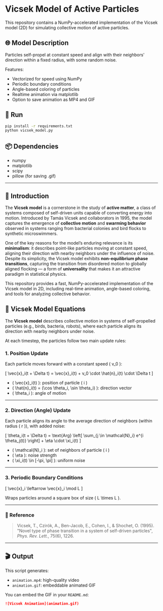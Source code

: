 # Vicsek Model of Active Particles

This repository contains a NumPy-accelerated implementation of the Vicsek model (2D) for simulating collective motion of active particles.

## 🌐 Model Description

Particles self-propel at constant speed and align with their neighbors' direction within a fixed radius, with some random noise.

Features:
- Vectorized for speed using NumPy
- Periodic boundary conditions
- Angle-based coloring of particles
- Realtime animation via matplotlib
- Option to save animation as MP4 and GIF

## 🚀 Run

```bash
pip install -r requirements.txt
python vicsek_model.py
```

## 📦 Dependencies

- numpy
- matplotlib
- scipy
- pillow (for saving .gif)

---

## 📘 Introduction

The **Vicsek model** is a cornerstone in the study of **active matter**, a class of systems composed of self-driven units capable of converting energy into motion. Introduced by Tamás Vicsek and collaborators in 1995, the model captures the emergence of **collective motion** and **swarming behavior** observed in systems ranging from bacterial colonies and bird flocks to synthetic microswimmers.

One of the key reasons for the model’s enduring relevance is its **minimalism**: it describes point-like particles moving at constant speed, aligning their direction with nearby neighbors under the influence of noise. Despite its simplicity, the Vicsek model exhibits **non-equilibrium phase transitions**, capturing the transition from disordered motion to globally aligned flocking — a form of **universality** that makes it an attractive paradigm in statistical physics.

This repository provides a fast, NumPy-accelerated implementation of the Vicsek model in 2D, including real-time animation, angle-based coloring, and tools for analyzing collective behavior.

## 🧮 Vicsek Model Equations

The **Vicsek model** describes collective motion in systems of self-propelled particles (e.g., birds, bacteria, robots), where each particle aligns its direction with nearby neighbors under noise.

At each timestep, the particles follow two main update rules:

### 1. Position Update

Each particle moves forward with a constant speed \( v_0 \):

\[
\vec{x}_i(t + \Delta t) = \vec{x}_i(t) + v_0 \cdot \hat{n}_i(t) \cdot \Delta t
\]

- \( \vec{x}_i(t) \): position of particle \( i \)
- \( \hat{n}_i(t) = (\cos \theta_i, \sin \theta_i) \): direction vector
- \( \theta_i \): angle of motion

---

### 2. Direction (Angle) Update

Each particle aligns its angle to the average direction of neighbors (within radius \( r \)), with added noise:

\[
\theta_i(t + \Delta t) = \text{Arg} \left[ \sum_{j \in \mathcal{N}_i} e^{i \theta_j(t)} \right] + \eta \cdot \xi_i(t)
\]

- \( \mathcal{N}_i \): set of neighbors of particle \( i \)
- \( \eta \): noise strength
- \( \xi_i(t) \in [-\pi, \pi] \): uniform noise

---

### 3. Periodic Boundary Conditions

\[
\vec{x}_i \leftarrow \vec{x}_i \mod L
\]

Wraps particles around a square box of size \( L \times L \).

---

### 📖 Reference

> Vicsek, T., Czirók, A., Ben-Jacob, E., Cohen, I., & Shochet, O. (1995).  
> "Novel type of phase transition in a system of self-driven particles", *Phys. Rev. Lett.*, 75(6), 1226.

---

## 🎬 Output

This script generates:
- `animation.mp4`: high-quality video
- `animation.gif`: embeddable animated GIF

You can embed the GIF in your `README.md`:

```markdown
![Vicsek Animation](animation.gif)
```

